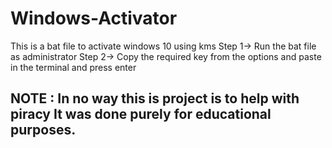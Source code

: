 # Windows-Activator
This is a bat file to activate windows 10 using kms
Step 1-> Run the bat file as administrator
Step 2-> Copy the required key from the options and paste in the terminal and press enter

## NOTE : In no way this is  project is to help with piracy It was done purely for educational purposes.  
